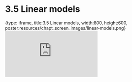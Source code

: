 # 3.5 Linear models
 
{type: iframe, title:3.5 Linear models, width:800, height:600, poster:resources/chapt_screen_images/linear-models.png}
![](https://mccoy-lab.github.io/hgv_modules/no_toc/linear-models.html)
 

 
